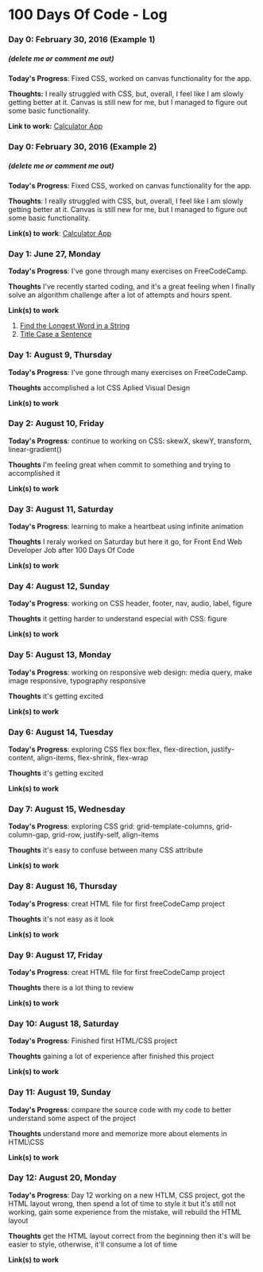 # 100 Days Of Code - Log

### Day 0: February 30, 2016 (Example 1)
##### (delete me or comment me out)

**Today's Progress**: Fixed CSS, worked on canvas functionality for the app.

**Thoughts:** I really struggled with CSS, but, overall, I feel like I am slowly getting better at it. Canvas is still new for me, but I managed to figure out some basic functionality.

**Link to work:** [Calculator App](http://www.example.com)

### Day 0: February 30, 2016 (Example 2)
##### (delete me or comment me out)

**Today's Progress**: Fixed CSS, worked on canvas functionality for the app.

**Thoughts**: I really struggled with CSS, but, overall, I feel like I am slowly getting better at it. Canvas is still new for me, but I managed to figure out some basic functionality.

**Link(s) to work**: [Calculator App](http://www.example.com)


### Day 1: June 27, Monday

**Today's Progress**: I've gone through many exercises on FreeCodeCamp.

**Thoughts** I've recently started coding, and it's a great feeling when I finally solve an algorithm challenge after a lot of attempts and hours spent.

**Link(s) to work**
1. [Find the Longest Word in a String](https://www.freecodecamp.com/challenges/find-the-longest-word-in-a-string)
2. [Title Case a Sentence](https://www.freecodecamp.com/challenges/title-case-a-sentence)

### Day 1: August 9, Thursday

**Today's Progress**: I've gone through many exercises on FreeCodeCamp.

**Thoughts**  accomplished a lot CSS Aplied Visual Design

**Link(s) to work**

### Day 2: August 10, Friday

**Today's Progress**: continue to working on CSS: skewX, skewY, transform, linear-gradient() 

**Thoughts**  I'm feeling great when commit to something and trying to accomplished it

**Link(s) to work**

### Day 3: August 11, Saturday

**Today's Progress**: learning to make a heartbeat using infinite animation 

**Thoughts**  I reraly worked on Saturday but here it go, for Front End Web Developer Job after 100 Days Of Code

**Link(s) to work**

### Day 4: August 12, Sunday

**Today's Progress**: working on CSS header, footer, nav, audio, label, figure

**Thoughts**  it getting harder to understand especial with CSS: figure

**Link(s) to work**

### Day 5: August 13, Monday

**Today's Progress**: working on responsive web design: media query, make image responsive, typography responsive

**Thoughts**  it's getting excited

**Link(s) to work**

### Day 6: August 14, Tuesday

**Today's Progress**: exploring CSS flex box:flex, flex-direction, justify-content, align-items, flex-shrink, flex-wrap

**Thoughts**  it's getting excited

**Link(s) to work**

### Day 7: August 15, Wednesday

**Today's Progress**: exploring CSS grid: grid-template-columns, grid-column-gap, grid-row, justify-self, align-items

**Thoughts**  it's easy to confuse between many CSS attribute

**Link(s) to work** 

### Day 8: August 16, Thursday

**Today's Progress**: creat HTML file for first freeCodeCamp project

**Thoughts**  it's not easy as it look

**Link(s) to work** 

### Day 9: August 17, Friday

**Today's Progress**: creat HTML file for first freeCodeCamp project

**Thoughts**  there is a lot thing to review

**Link(s) to work** 

### Day 10: August 18, Saturday

**Today's Progress**: Finished first HTML/CSS project

**Thoughts**  gaining a lot of experience after finished this project

**Link(s) to work** 

### Day 11: August 19, Sunday

**Today's Progress**: compare the source code with my code to better understand some aspect of the project

**Thoughts**  understand more and memorize more about elements in HTML\CSS

**Link(s) to work** 

### Day 12: August 20, Monday

**Today's Progress**: Day 12 working on a new HTLM, CSS project, got the HTML layout wrong, then spend a lot of time to style it but it's still not working, gain some experience from the mistake, will rebuild the HTML layout 

**Thoughts**  get the HTML layout correct from the beginning then it's will be easier to style, otherwise, it'll consume a lot of time

**Link(s) to work** 

